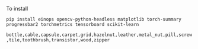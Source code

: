 To install

```
pip install einops opencv-python-headless matplotlib torch-summary progressbar2 torchmetrics tensorboard scikit-learn
```

`bottle,cable,capsule,carpet,grid,hazelnut,leather,metal_nut,pill,screw,tile,toothbrush,transistor,wood,zipper`